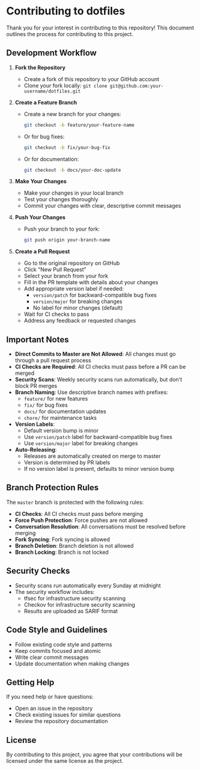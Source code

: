 # Contributing to dotfiles

Thank you for your interest in contributing to this repository! This document outlines the process for contributing to this project.

## Development Workflow

1. **Fork the Repository**
   - Create a fork of this repository to your GitHub account
   - Clone your fork locally: `git clone git@github.com:your-username/dotfiles.git`

2. **Create a Feature Branch**
   - Create a new branch for your changes:
     ```bash
     git checkout -b feature/your-feature-name
     ```
   - Or for bug fixes:
     ```bash
     git checkout -b fix/your-bug-fix
     ```
   - Or for documentation:
     ```bash
     git checkout -b docs/your-doc-update
     ```

3. **Make Your Changes**
   - Make your changes in your local branch
   - Test your changes thoroughly
   - Commit your changes with clear, descriptive commit messages

4. **Push Your Changes**
   - Push your branch to your fork:
     ```bash
     git push origin your-branch-name
     ```

5. **Create a Pull Request**
   - Go to the original repository on GitHub
   - Click "New Pull Request"
   - Select your branch from your fork
   - Fill in the PR template with details about your changes
   - Add appropriate version label if needed:
     - `version/patch` for backward-compatible bug fixes
     - `version/major` for breaking changes
     - No label for minor changes (default)
   - Wait for CI checks to pass
   - Address any feedback or requested changes

## Important Notes

- **Direct Commits to Master are Not Allowed**: All changes must go through a pull request process
- **CI Checks are Required**: All CI checks must pass before a PR can be merged
- **Security Scans**: Weekly security scans run automatically, but don't block PR merges
- **Branch Naming**: Use descriptive branch names with prefixes:
  - `feature/` for new features
  - `fix/` for bug fixes
  - `docs/` for documentation updates
  - `chore/` for maintenance tasks
- **Version Labels**: 
  - Default version bump is minor
  - Use `version/patch` label for backward-compatible bug fixes
  - Use `version/major` label for breaking changes
- **Auto-Releasing**: 
  - Releases are automatically created on merge to master
  - Version is determined by PR labels
  - If no version label is present, defaults to minor version bump

## Branch Protection Rules

The `master` branch is protected with the following rules:

- **CI Checks**: All CI checks must pass before merging
- **Force Push Protection**: Force pushes are not allowed
- **Conversation Resolution**: All conversations must be resolved before merging
- **Fork Syncing**: Fork syncing is allowed
- **Branch Deletion**: Branch deletion is not allowed
- **Branch Locking**: Branch is not locked

## Security Checks

- Security scans run automatically every Sunday at midnight
- The security workflow includes:
  - tfsec for infrastructure security scanning
  - Checkov for infrastructure security scanning
  - Results are uploaded as SARIF format

## Code Style and Guidelines

- Follow existing code style and patterns
- Keep commits focused and atomic
- Write clear commit messages
- Update documentation when making changes

## Getting Help

If you need help or have questions:
- Open an issue in the repository
- Check existing issues for similar questions
- Review the repository documentation

## License

By contributing to this project, you agree that your contributions will be licensed under the same license as the project. 